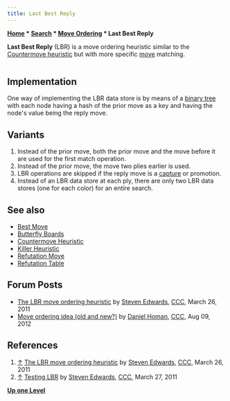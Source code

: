 ```yaml
---
title: Last Best Reply
---
```

**[Home](Home "Home") \* [Search](Search "Search") \* [Move Ordering](Move_Ordering "Move Ordering") \* Last Best Reply**


**Last Best Reply** (LBR) is a move ordering heuristic similar to the [Countermove heuristic](Countermove_Heuristic "Countermove Heuristic") but with more specific [move](Moves "Moves") matching.




```C++*An idea proposed by [Steven Edwards](Steven_Edwards "Steven Edwards")* <a id="cite-note-1" href="#cite-ref-1">[1]</a>. *Sometimes it works, and sometimes it doesn't. But in any case, it will be more specific (and so have a better chance at working) than the Countermove heuristic. Note that any results may (will) be different as more move ordering techniques are added* <a id="cite-note-2" href="#cite-ref-2">[2]</a>. 

```

## Implementation


One way of implementing the LBR data store is by means of a [binary tree](https://en.wikipedia.org/wiki/Binary_tree) with each node having a hash of the prior move as a key and having the node's value being the reply move.



## Variants


1. Instead of the prior move, both the prior move and the move before it are used for the first match operation.
2. Instead of the prior move, the move two plies earlier is used.
3. LBR operations are skipped if the reply move is a [capture](Captures "Captures") or promotion.
4. Instead of an LBR data store at each ply, there are only two LBR data stores (one for each color) for an entire search.


## See also


* [Best Move](Best_Move "Best Move")
* [Butterfly Boards](Butterfly_Boards "Butterfly Boards")
* [Countermove Heuristic](Countermove_Heuristic "Countermove Heuristic")
* [Killer Heuristic](Killer_Heuristic "Killer Heuristic")
* [Refutation Move](Refutation_Move "Refutation Move")
* [Refutation Table](Refutation_Table "Refutation Table")


## Forum Posts


* [The LBR move ordering heuristic](http://www.talkchess.com/forum/viewtopic.php?t=38556) by [Steven Edwards](Steven_Edwards "Steven Edwards"), [CCC](CCC "CCC"), March 26, 2011
* [Move ordering idea (old and new?)](http://www.talkchess.com/forum/viewtopic.php?t=44749) by [Daniel Homan](Daniel_Homan "Daniel Homan"), [CCC](CCC "CCC"), Aug 09, 2012


## References


1. <a id="cite-ref-1" href="#cite-note-1">↑</a> [The LBR move ordering heuristic](http://www.talkchess.com/forum/viewtopic.php?t=38556) by [Steven Edwards](Steven_Edwards "Steven Edwards"), [CCC](CCC "CCC"), March 26, 2011
2. <a id="cite-ref-2" href="#cite-note-2">↑</a> [Testing LBR](http://www.talkchess.com/forum/viewtopic.php?topic_view=threads&p=401117&t=38556) by [Steven Edwards](Steven_Edwards "Steven Edwards"), [CCC](CCC "CCC"), March 27, 2011

**[Up one Level](Move_Ordering "Move Ordering")**







 
